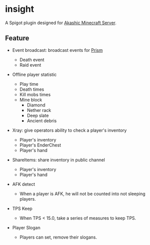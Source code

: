 # insight

A Spigot plugin designed for [Akashic Minecraft Server](https://mc.akashic.cc).

## Feature

+ Event broadcast: broadcast events for [Prism](https://github.com/Mythologyli/Prism)
    + Death event
    + Raid event

+ Offline player statistic
    + Play time
    + Death times
    + Kill mobs times
    + Mine block
        + Diamond
        + Nether rack
        + Deep slate
        + Ancient debris

+ Xray: give operators ability to check a player's inventory
    + Player's inventory
    + Player's EnderChest
    + Player's hand

+ ShareItems: share inventory in public channel
    + Player's inventory
    + Player's hand

+ AFK detect
    + When a player is AFK, he will not be counted into not sleeping players.

+ TPS Keep
    + When TPS < 15.0, take a series of measures to keep TPS.

+ Player Slogan
    + Players can set, remove their slogans.
